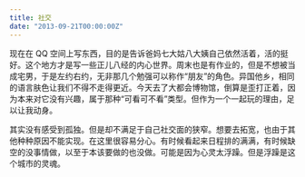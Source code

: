 ```yaml
---
title: 社交
date: "2013-09-21T00:00:00Z"
---
```


现在在 QQ 空间上写东西，目的是告诉爸妈七大姑八大姨自己依然活着，活的挺好。这个地方才是写一些正儿八经的内心世界。周末也是有作业的，但是不想被当成宅男，于是左约右约，无非那几个勉强可以称作“朋友”的角色。异国他乡，相同的语言肤色让我们不得不走得更近。今天去了大都会博物馆，倒算是歪打正着，因为本来对它没有兴趣，属于那种“可看可不看”类型。但作为一个一起玩的理由，足以让我动身。

其实没有感受到孤独。但是却不满足于自己社交面的狭窄。想要去拓宽，也由于其他种种原因不能实现。在这里很容易分心。有时候看起来日程排的满满，有时候缺空的没事情做，以至于本该要做的也没做。可能是因为心灵太浮躁。但是浮躁是这个城市的灵魂。
